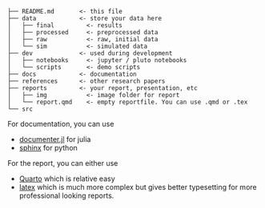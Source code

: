 ```
├── README.md       <- this file
├── data            <- store your data here
│   ├── final         <- results
│   ├── processed     <- preprocessed data
│   ├── raw           <- raw, initial data
│   └── sim           <- simulated data
├── dev             <- used during development
│   ├── notebooks     <- jupyter / pluto notebooks
│   └── scripts       <- demo scripts
├── docs            <- documentation
├── references      <- other research papers
├── reports         <- your report, presentation, etc
│   ├── img           <- image folder for report
│   └── report.qmd    <- empty reportfile. You can use .qmd or .tex
└── src
```

For documentation, you can use
- [documenter.jl](https://documenter.juliadocs.org/stable/) for julia
- [sphinx](https://www.sphinx-doc.org/en/master/) for python

For the report, you can either use
- [Quarto](https://quarto.org/) which is relative easy
- [latex](https://www.latex-project.org/get/) which is much more complex but gives better typesetting for more professional looking reports.

